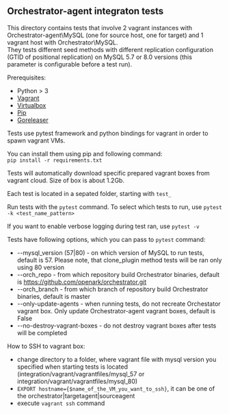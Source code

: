 ## Orchestrator-agent integraton tests

This directory contains tests that involve 2 vagrant instances with Orchestrator-agent\MySQL (one for source host, one for target) and 1 vagrant host with Orchestrator\MySQL.  
They tests different seed methods with different replication configuration (GTID of positional replication) on MySQL 5.7 or 8.0 versions (this parameter is configurable before a test run).  

Prerequisites:
* Python > 3
* [Vagrant](https://www.vagrantup.com/downloads.html)
* [Virtualbox](https://www.virtualbox.org/wiki/Downloads)
* [Pip](https://pypi.python.org/pypi/pip)
* [Goreleaser](https://goreleaser.com/install/)

Tests use pytest framework and python bindings for vagrant in order to spawn vagrant VMs.  

You can install them using pip and following command:  
`pip install -r requirements.txt`

Tests will automatically download specific prepared vagrant boxes from vagrant cloud. Size of box is about 1.2Gb.  

Each test is located in a sepated folder, starting with `test_`  

Run tests with the `pytest` command. To select which tests to run, use `pytest -k <test_name_pattern>`  

If you want to enable verbose logging during test ran, use `pytest -v`  

Tests have following options, which you can pass to `pytest` command:
* --mysql_version (57|80) - on which version of MySQL to run tests, default is 57. Please note, that clone_plugin method tests will be ran only using 80 version
* --orch_repo - from which repository build Orchestrator binaries, default is https://github.com/openark/orchestrator.git
* --orch_branch - from which branch of repository build Orchestrator binaries, default is master
* --only-update-agents - when running tests, do not recreate Orchestator vagrant box. Only update Orchestrator-agent vagrant boxes, default is False
* --no-destroy-vagrant-boxes - do not destroy vagrant boxes after tests will be completed

How to SSH to vagrant box:
* change directory to a folder, where vagrant file with mysql version you specified when starting tests is located (integration/vagrant/vagrantfiles/mysql_57 or integration/vagrant/vagrantfiles/mysql_80)
* `EXPORT hostname={$name_of_the_VM_you_want_to_ssh}`, it can be one of the orchestrator|targetagent|sourceagent
* execute `vagrant ssh` command